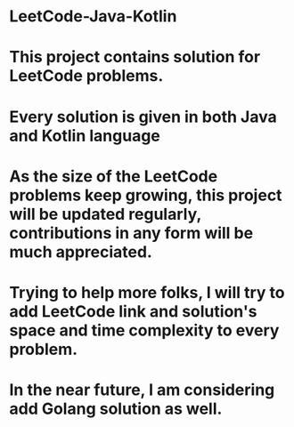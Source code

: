 # LeetCode-Java-Kotlin

# This project contains solution for LeetCode problems. 

# Every solution is given in both Java and Kotlin language

# As the size of the LeetCode problems keep growing, this project will be updated regularly, contributions in any form will be much appreciated.

# Trying to help more folks, I will try to add LeetCode link and solution's space and time complexity to every problem.

# In the near future, I am considering add Golang solution as well. 
